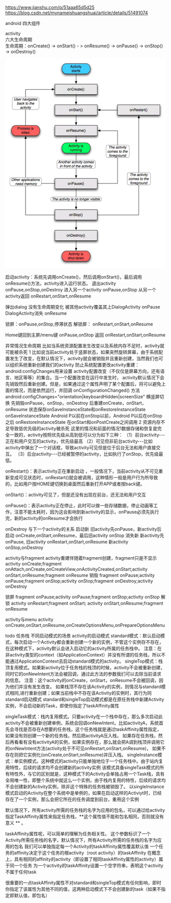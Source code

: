 https://www.jianshu.com/p/51aaa65d5d25  
https://blog.csdn.net/mynameishuangshuai/article/details/51491074

android 四大组件  

activity  
六大生命周期  
生命周期：onCreate() -> onStart() - > onResume() -> onPause() -> onStop() -> onDestroy()  

![GitHub](https://raw.githubusercontent.com/songshitong/AndroidDemo/master/%E6%95%99%E7%A8%8B%E6%80%BB%E7%BB%93/img/activity_lifecycle.webp "GitHub,Social Coding")


启动activity：系统先调用onCreate()，然后调用onStart()，最后调用onResume()方法，activity进入运行状态。
退出activity  onPause,onStop,onDestroy
进入另一个activity  onPause,onStop
从另一个activity返回  onRestart,onStart,onResume

弹出dialog        没有生命周期变化
被其他activity覆盖其上DialogActivity    onPause      DialogActivity消失 onResume

锁屏：onPause,onStop,停滞状态               解锁屏： onRestart,onStart,onResume



Home键回到主屏/menu键  onPause,onStop      返回  onRestart,onStart,onResume


异常情况生命周期  比如当系统资源配置发生改变以及系统内存不足时，activity就可能被杀死
1 比如说当前activity处于竖屏状态，如果突然旋转屏幕，由于系统配置发生了改变，在默认情况下，activity就会被销毁并且重新创建，当然我们也可以组织系统重新创建我们的activity
  防止系统配置更改activity重建： android:configChanges用来设置 activity配置改变（不仅仅是屏幕方向，还有语言、地区等等）的集合。当一个配置改变在运行中发生时，
     activity默认情况下会先销毁然后重新创建。但是，如果通过这个属性声明了某个配置后，将可以避免上面的情况，而是依然运行，并回调 onConfigurationChanged() 方法
     android:configChanges="orientation|keyboardHidden|screenSize"
  横竖屏切换   先销毁onPause，onStop，onDestroy 后重建onCreate，onStart，onResume
  状态保存onSaveInstanceState和onRestoreInstanceState
     onSaveInstanceState Android P以前在onStop以前，Android P以后在onStop之后
     onRestoreInstanceState 在onStart和onPostCreate之间调用
2 资源内存不足导致低优先级的activity被杀死
   这里的情况和前面的情况1数据存储和恢复是完全一致的，activity按照优先级从高到低可以分为如下三种：
   （1）前台activity---正在和用户交互的activity，优先级最高
   （2）可见但非前台activity---比如activity中弹出了一个对话框，导致activity可见但是位于后台无法和用户直接交互。
   （3）后台activity---已经被暂停的activity，比如执行了onStop，优先级最低。
  
     

onRestart()：表示activity正在重新启动 ，一般情况下，当前activity从不可见重新变成可见状态时，onRestart()就会被调用，这种情形一般是用户行为所导致的，比如用户按HOME键切换到桌面然后重新打开APP或者按back键。

onStart()：activity可见了，但是还没有出现在前台，还无法和用户交互

onPause()：表示activity正在停止，此时可以做一些存储数据，停止动画等工作，注意不能太耗时，因为这会影响到新activity的显示，onPause必须先执行完，新的activity的onResume才会执行


onDestroy 与下一个activity的关系
启动新  旧activity先onPause，新activity后启动  onCreate,onStart,onResume，最后旧activity onStop
消失新  新activity先onPause, 旧activity onRestart,onStart,onResume   新activity onStop,onDestroy


activity与fragment
activity重建伴随着fragment创建，fragment只是不显示
activity onCreate;fragment onAttach,onCreate,onCreateView,onActivityCreated,onStart;activity onStart,onResume;fragment onResume
销毁
fragment onPause;activity onPause;fragment onStop;activity onStop;fragment onDestroy;activity onDestroy

  锁屏  fragment onPause;activity onPause;fragment onStop;activity onStop
  解锁  activity onRestart;fragment onStart; activity onStart,onResume;fragment onResume
  

activity与menu
activity onCreate,onStart,onResume,onCreateOptionsMenu,onPrepareOptionsMenu

todo 任务栈  不同启动模式的场景
activity的启动模式
standard模式：默认启动模式，每次启动一个Activity都会重新创建一个新的实例，不管这个实例存不存在，在这种模式下，activity默认会进入启动它的activity所属的任务栈中。 注意：在非activity类型的context（如ApplicationContext）并没有所谓的任务栈，所以不能通过ApplicationContext去启动standard模式的activity。
singleTop模式：栈顶复用模式。如果新activity位于任务栈的栈顶的时候，activity不会被重新创建，同时它的onNewIntent方法会被回调，通过此方法的参数我们可以去除当前请求的信息。 注意：这个activity的onCreate，onStart，onResume不会被回调，因为他们并没有发生改变。
    如果栈顶不存在该Activity的实例，则情况与standard模式相同,进行重新创建；如果当前栈中不存在该Activity的实例时，其行为同standard启动模式
    standard和singleTop启动模式都是在原任务栈中新建Activity实例，不会启动新的Task，即使你指定了taskAffinity属性

singleTask模式：栈内复用模式。只要activity在一个栈中存在，那么多次启动此activity不会被重新创建单例，系统会回调onNewIntent。比如activityA，系统首先会寻找是否存在A想要的任务栈，这个任务栈就是通过taskAffinity属性指定，如果没有则创建一个新的任务栈，然后把activityA压入栈，
       如果存在任务栈，然后再看看有没有activityA的实例，如果实例存在，那么就会把A调到栈顶并调用它的onNewIntent方法(activity处于不可见onRestart,onStart,onResume)，
       如果不存在则把它实例化(onCreate,onStart,onResume)并压入栈。
singleInstance模式：单实例模式。这种模式的activity只能单独地位于一个任务栈中。由于站内复用特性，后续的请求均不会创建新的activity实例
   该模式具备singleTask模式的所有特性外，与它的区别就是，这种模式下的Activity会单独占用一个Task栈，具有全局唯一性，即整个系统中就这么一个实例，由于栈内复用的特性，后续的请求均不会创建新的Activity实例，除非这个特殊的任务栈被销毁了。
   以singleInstance模式启动的Activity在整个系统中是单例的，如果在启动这样的Activiyt时，已经存在了一个实例，那么会把它所在的任务调度到前台，重用这个实例
  


默认情况下，所有activity所需的任务栈的名字为应用的包名，可以通过给activity指定TaskAffinity属性来指定任务栈，**这个属性值不能和包名相同，否则就没有意义 ** 。

taskAffinity属性呢，可以简单的理解为任务相关性。
这个参数标识了一个Activity所需任务栈的名字，默认情况下，所有Activity所需的任务栈的名字为应用的包名
我们可以单独指定每一个Activity的taskAffinity属性覆盖默认值
一个任务的affinity决定于这个任务的根activity（root activity）的taskAffinity
在概念上，具有相同的affinity的activity（即设置了相同taskAffinity属性的activity）属于同一个任务
为一个activity的taskAffinity设置一个空字符串，表明这个activity不属于任何task

很重要的一点taskAffinity属性不对standard和singleTop模式有任何影响，即时你指定了该属性为其他不同的值，这两种启动模式下不会创建新的task（如果不指定即默认值，即包名）
<activity  android:taskAffinity="com.demo.singletop"/>

